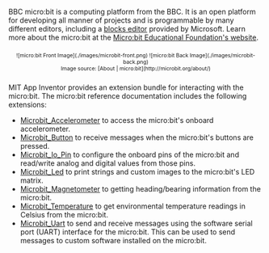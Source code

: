 BBC micro:bit is a computing platform from the BBC. It is an open platform for developing all manner of projects and is programmable by many different editors, including a [blocks editor](https://pxt.microbit.org) provided by Microsoft. Learn more about the micro:bit at the <a rel="nofollow" href="http://microbit.org/about/">Micro:bit Educational Foundation's website</a>.

<div style="text-align: center; font-size: 75%; margin: 16pt 0;">
![micro:bit Front Image](./images/microbit-front.png)
![micro:bit Back Image](./images/microbit-back.png)
<br>
Image source: [About | micro:bit](http://microbit.org/about/)
</div>

MIT App Inventor provides an extension bundle for interacting with the micro:bit. The micro:bit reference documentation includes the following extensions:

* [Microbit_Accelerometer](#/microbit/microbitaccelerometer) to access the micro:bit's onboard accelerometer.
* [Microbit_Button](#/microbit/microbitbutton) to receive messages when the micro:bit's buttons are pressed.
* [Microbit_Io\_Pin](#/microbit/microbitiopin) to configure the onboard pins of the micro:bit and read/write analog and digital values from those pins.
* [Microbit_Led](#/microbit/microbitled) to print strings and custom images to the micro:bit's LED matrix.
* [Microbit_Magnetometer](#/microbit/microbitmagnetometer) to getting heading/bearing information from the micro:bit.
* [Microbit_Temperature](#/microbit/microbittemperature) to get environmental temperature readings in Celsius from the micro:bit.
* [Microbit_Uart](#/microbit/microbituart) to send and receive messages using the software serial port (UART) interface for the micro:bit. This can be used to send messages to custom software installed on the micro:bit.
